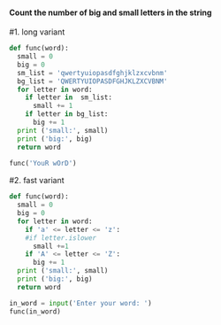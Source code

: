 #### Count the number of big and small letters in the string

#1. long variant
```python
def func(word):
  small = 0
  big = 0
  sm_list = 'qwertyuiopasdfghjklzxcvbnm'
  bg_list = 'QWERTYUIOPASDFGHJKLZXCVBNM'
  for letter in word:
    if letter in  sm_list:
      small += 1
    if letter in bg_list:
      big += 1
  print ('small:', small)
  print ('big:', big)
  return word
  
func('YouR wOrD')
```

#2. fast variant
```python
def func(word):
  small = 0
  big = 0
  for letter in word:
    if 'a' <= letter <= 'z':
    #if letter.islower
      small +=1
    if 'A' <= letter <= 'Z':
      big += 1
  print ('small:', small)
  print ('big:', big)
  return word

in_word = input('Enter your word: ')
func(in_word) 
```
